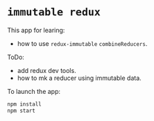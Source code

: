 # `immutable redux`  

This app for learing:

* how to use `redux-immutable` `combineReducers`.


ToDo:

* add redux dev tools.
* how to mk a reducer using immutable data.

To launch the app:

```bash
npm install
npm start
```
